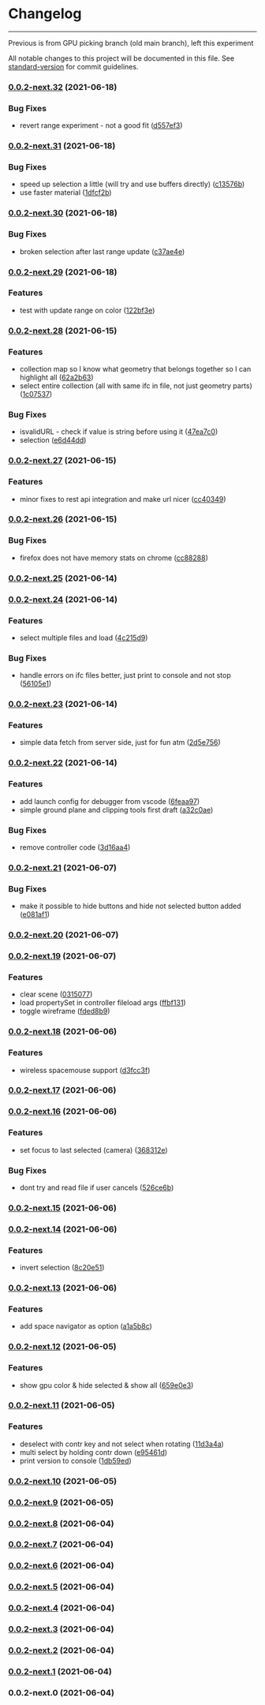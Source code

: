 # Changelog





---------------------

Previous is from GPU picking branch (old main branch), left this experiment



All notable changes to this project will be documented in this file. See [standard-version](https://github.com/conventional-changelog/standard-version) for commit guidelines.

### [0.0.2-next.32](https://github.com/simple-html/simple-html/compare/v0.0.2-next.31...v0.0.2-next.32) (2021-06-18)


### Bug Fixes

* revert range experiment - not a good fit ([d557ef3](https://github.com/simple-html/simple-html/commits/d557ef37a249e81723028c709dffe1467c3fef0c))

### [0.0.2-next.31](https://github.com/simple-html/simple-html/compare/v0.0.2-next.30...v0.0.2-next.31) (2021-06-18)


### Bug Fixes

* speed up selection a little (will try and use buffers directly) ([c13576b](https://github.com/simple-html/simple-html/commits/c13576b123f641011b47ee956de7a85c667cf305))
* use faster material ([1dfcf2b](https://github.com/simple-html/simple-html/commits/1dfcf2b9d882aede986db9836965a8e58e6c9755))

### [0.0.2-next.30](https://github.com/simple-html/simple-html/compare/v0.0.2-next.29...v0.0.2-next.30) (2021-06-18)


### Bug Fixes

* broken selection after last range update ([c37ae4e](https://github.com/simple-html/simple-html/commits/c37ae4e49996fef585076b3a2e652056d972ca33))

### [0.0.2-next.29](https://github.com/simple-html/simple-html/compare/v0.0.2-next.28...v0.0.2-next.29) (2021-06-18)


### Features

* test with update range on color ([122bf3e](https://github.com/simple-html/simple-html/commits/122bf3e5450f72cb779e1fa41dd8f066058813b0))

### [0.0.2-next.28](https://github.com/simple-html/simple-html/compare/v0.0.2-next.27...v0.0.2-next.28) (2021-06-15)


### Features

* collection map so I know what geometry that belongs together so I can highlight all ([62a2b63](https://github.com/simple-html/simple-html/commits/62a2b6333a6215284351851253d18083d422d3d8))
* select entire collection (all with same ifc in file, not just geometry parts) ([1c07537](https://github.com/simple-html/simple-html/commits/1c075377f61b234f3e9c718052b64075c01cba57))


### Bug Fixes

* isvalidURL - check if value is string before using it ([47ea7c0](https://github.com/simple-html/simple-html/commits/47ea7c0ae54f333c6387a146a48ab408a0e85830))
* selection ([e6d44dd](https://github.com/simple-html/simple-html/commits/e6d44dde80eadc1bdd10ff55d70d424e214e6ff4))

### [0.0.2-next.27](https://github.com/simple-html/simple-html/compare/v0.0.2-next.26...v0.0.2-next.27) (2021-06-15)


### Features

* minor fixes to rest api integration and make url nicer ([cc40349](https://github.com/simple-html/simple-html/commits/cc4034950dece8ed867a3d1b568c15b5e5e9a223))

### [0.0.2-next.26](https://github.com/simple-html/simple-html/compare/v0.0.2-next.25...v0.0.2-next.26) (2021-06-15)


### Bug Fixes

* firefox does not have memory stats on chrome ([cc88288](https://github.com/simple-html/simple-html/commits/cc8828842bc1c4cbc1d9b7352a076015e51d2526))

### [0.0.2-next.25](https://github.com/simple-html/simple-html/compare/v0.0.2-next.24...v0.0.2-next.25) (2021-06-14)

### [0.0.2-next.24](https://github.com/simple-html/simple-html/compare/v0.0.2-next.23...v0.0.2-next.24) (2021-06-14)


### Features

* select multiple files and load ([4c215d9](https://github.com/simple-html/simple-html/commits/4c215d9e78f41319986fd29902cfbf5c03c5d044))


### Bug Fixes

* handle errors on ifc files better, just print to console and not stop ([56105e1](https://github.com/simple-html/simple-html/commits/56105e1b22c4aa989a6a9af8e948af729fc9dab3))

### [0.0.2-next.23](https://github.com/simple-html/simple-html/compare/v0.0.2-next.22...v0.0.2-next.23) (2021-06-14)


### Features

* simple data fetch from server side, just for fun atm ([2d5e756](https://github.com/simple-html/simple-html/commits/2d5e756fd2dc68c353bd7486afdb6df723b2e532))

### [0.0.2-next.22](https://github.com/simple-html/simple-html/compare/v0.0.2-next.21...v0.0.2-next.22) (2021-06-14)


### Features

* add launch config for debugger from vscode ([6feaa97](https://github.com/simple-html/simple-html/commits/6feaa9740a35144aa0d7b0a61c76d6544aaf1d20))
* simple ground plane and clipping tools first draft ([a32c0ae](https://github.com/simple-html/simple-html/commits/a32c0ae3f620616f9aa3ab34e39ca5be9876ef26))


### Bug Fixes

* remove controller code ([3d16aa4](https://github.com/simple-html/simple-html/commits/3d16aa4a23bb1b0d9fe3a7b373cdc19855d0304f))

### [0.0.2-next.21](https://github.com/simple-html/simple-html/compare/v0.0.2-next.20...v0.0.2-next.21) (2021-06-07)


### Bug Fixes

* make it possible to hide buttons and hide not selected button added ([e081af1](https://github.com/simple-html/simple-html/commits/e081af1f432bd6683bf48e2b84899a11535e46f5))

### [0.0.2-next.20](https://github.com/simple-html/simple-html/compare/v0.0.2-next.19...v0.0.2-next.20) (2021-06-07)

### [0.0.2-next.19](https://github.com/simple-html/simple-html/compare/v0.0.2-next.18...v0.0.2-next.19) (2021-06-07)


### Features

* clear scene ([0315077](https://github.com/simple-html/simple-html/commits/0315077bbf9076df9f5e98bcd98e783f03fec2ea))
* load propertySet in controller fileload args ([ffbf131](https://github.com/simple-html/simple-html/commits/ffbf13122b9a2fa100ea45378f1ae24dc4cd6856))
* toggle wireframe ([fded8b9](https://github.com/simple-html/simple-html/commits/fded8b9a790d554a10b70c35b5b4cafaa343d053))

### [0.0.2-next.18](https://github.com/simple-html/simple-html/compare/v0.0.2-next.17...v0.0.2-next.18) (2021-06-06)


### Features

* wireless spacemouse support ([d3fcc3f](https://github.com/simple-html/simple-html/commits/d3fcc3ff2a82c0e5287762c6c29246f9d8f07991))

### [0.0.2-next.17](https://github.com/simple-html/simple-html/compare/v0.0.2-next.16...v0.0.2-next.17) (2021-06-06)

### [0.0.2-next.16](https://github.com/simple-html/simple-html/compare/v0.0.2-next.15...v0.0.2-next.16) (2021-06-06)


### Features

* set focus to last selected (camera) ([368312e](https://github.com/simple-html/simple-html/commits/368312e1a5604d456f7f19c3c349b730df173dea))


### Bug Fixes

* dont try and read file if user cancels ([526ce6b](https://github.com/simple-html/simple-html/commits/526ce6bc1310af919d891ea15bdfd763be1c8f02))

### [0.0.2-next.15](https://github.com/simple-html/simple-html/compare/v0.0.2-next.14...v0.0.2-next.15) (2021-06-06)

### [0.0.2-next.14](https://github.com/simple-html/simple-html/compare/v0.0.2-next.13...v0.0.2-next.14) (2021-06-06)


### Features

* invert selection ([8c20e51](https://github.com/simple-html/simple-html/commits/8c20e511e7da9811bae919230a38a97efc9355ac))

### [0.0.2-next.13](https://github.com/simple-html/simple-html/compare/v0.0.2-next.12...v0.0.2-next.13) (2021-06-06)


### Features

* add space navigator as option ([a1a5b8c](https://github.com/simple-html/simple-html/commits/a1a5b8c997d09b8379ce59f04ad38a2a22442266))

### [0.0.2-next.12](https://github.com/simple-html/simple-html/compare/v0.0.2-next.11...v0.0.2-next.12) (2021-06-05)


### Features

* show gpu color & hide selected & show all ([659e0e3](https://github.com/simple-html/simple-html/commits/659e0e318a1e75c6b4fac5acd8cfed9d1a31c62d))

### [0.0.2-next.11](https://github.com/simple-html/simple-html/compare/v0.0.2-next.10...v0.0.2-next.11) (2021-06-05)


### Features

* deselect with contr key and not select when rotating ([11d3a4a](https://github.com/simple-html/simple-html/commits/11d3a4ac3453dcd52d959572660555bfc0686aa8))
* multi select by holding contr down ([e95461d](https://github.com/simple-html/simple-html/commits/e95461d501d11255394b05696a66dae5a816112c))
* print version to console ([1db59ed](https://github.com/simple-html/simple-html/commits/1db59ed9077582db7981868ce6450f58424bb27d))

### [0.0.2-next.10](https://github.com/simple-html/simple-html/compare/v0.0.2-next.9...v0.0.2-next.10) (2021-06-05)

### [0.0.2-next.9](https://github.com/simple-html/simple-html/compare/v0.0.2-next.8...v0.0.2-next.9) (2021-06-05)

### [0.0.2-next.8](https://github.com/simple-html/simple-html/compare/v0.0.2-next.7...v0.0.2-next.8) (2021-06-04)

### [0.0.2-next.7](https://github.com/simple-html/simple-html/compare/v0.0.2-next.6...v0.0.2-next.7) (2021-06-04)

### [0.0.2-next.6](https://github.com/simple-html/simple-html/compare/v0.0.2-next.5...v0.0.2-next.6) (2021-06-04)

### [0.0.2-next.5](https://github.com/simple-html/simple-html/compare/v0.0.2-next.4...v0.0.2-next.5) (2021-06-04)

### [0.0.2-next.4](https://github.com/simple-html/simple-html/compare/v0.0.2-next.3...v0.0.2-next.4) (2021-06-04)

### [0.0.2-next.3](https://github.com/simple-html/simple-html/compare/v0.0.2-next.2...v0.0.2-next.3) (2021-06-04)

### [0.0.2-next.2](https://github.com/simple-html/simple-html/compare/v0.0.2-next.1...v0.0.2-next.2) (2021-06-04)

### [0.0.2-next.1](https://github.com/simple-html/simple-html/compare/v0.0.2-next.0...v0.0.2-next.1) (2021-06-04)

### 0.0.2-next.0 (2021-06-04)
